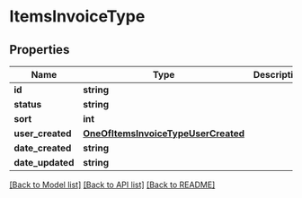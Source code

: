 # ItemsInvoiceType

## Properties
Name | Type | Description | Notes
------------ | ------------- | ------------- | -------------
**id** | **string** |  | [optional] 
**status** | **string** |  | [optional] 
**sort** | **int** |  | [optional] 
**user_created** | [**OneOfItemsInvoiceTypeUserCreated**](OneOfItemsInvoiceTypeUserCreated.md) |  | [optional] 
**date_created** | **string** |  | [optional] 
**date_updated** | **string** |  | [optional] 

[[Back to Model list]](../../README.md#documentation-for-models) [[Back to API list]](../../README.md#documentation-for-api-endpoints) [[Back to README]](../../README.md)

